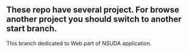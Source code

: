 These repo have several project. For browse another project you should 
switch to another start branch.
----------------------------------------------------------------------
This branch dedicated to Web part of NSUDA application.
